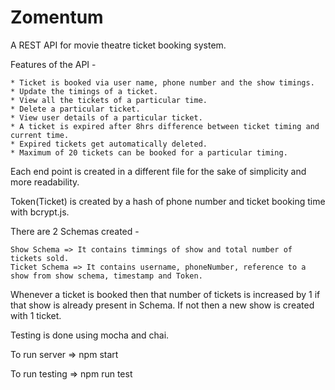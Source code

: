 # Zomentum
A REST API for movie theatre ticket booking system.

Features of the API -

    * Ticket is booked via user name, phone number and the show timings.
    * Update the timings of a ticket.
    * View all the tickets of a particular time.
    * Delete a particular ticket.
    * View user details of a particular ticket.
    * A ticket is expired after 8hrs difference between ticket timing and current time.
    * Expired tickets get automatically deleted.
    * Maximum of 20 tickets can be booked for a particular timing.
   
Each end point is created in a different file for the sake of simplicity and more readability.

Token(Ticket) is created by a hash of phone number and ticket booking time with bcrypt.js.

There are 2 Schemas created -

    Show Schema => It contains timmings of show and total number of tickets sold.
    Ticket Schema => It contains username, phoneNumber, reference to a show from show schema, timestamp and Token.
 
Whenever a ticket is booked then that number of tickets is increased by 1 if that show is already present in Schema. If not then a new show is created with 1 ticket.

Testing is done using mocha and chai.

To run server => npm start

To run testing => npm run test
